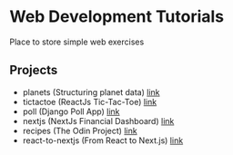 # Web Development Tutorials
Place to store simple web exercises

## Projects
- planets (Structuring planet data) [link](https://developer.mozilla.org/en-US/docs/Learn/HTML/Tables/Structuring_planet_data)
- tictactoe (ReactJs Tic-Tac-Toe) [link](https://react.dev/learn/tutorial-tic-tac-toe)
- poll (Django Poll App) [link](https://docs.djangoproject.com/en/5.0/intro/tutorial01/)
- nextjs (NextJs Financial Dashboard) [link](https://nextjs.org/learn/dashboard-app/getting-started)
- recipes (The Odin Project) [link](https://www.theodinproject.com/lessons/foundations-recipes)
- react-to-nextjs (From React to Next.js) [link](https://nextjs.org/learn/react-foundations/from-react-to-nextjs)
